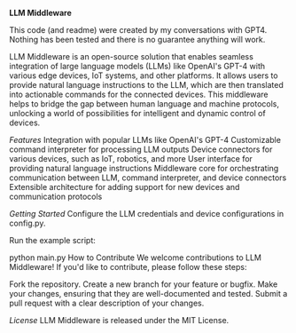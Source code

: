 **LLM Middleware**

This code (and readme) were created by my conversations with GPT4. Nothing has been tested and there is no guarantee anything will work.

LLM Middleware is an open-source solution that enables seamless integration of large language models (LLMs) like OpenAI's GPT-4 with various edge devices, IoT systems, and other platforms. It allows users to provide natural language instructions to the LLM, which are then translated into actionable commands for the connected devices. This middleware helps to bridge the gap between human language and machine protocols, unlocking a world of possibilities for intelligent and dynamic control of devices.

*Features*
Integration with popular LLMs like OpenAI's GPT-4
Customizable command interpreter for processing LLM outputs
Device connectors for various devices, such as IoT, robotics, and more
User interface for providing natural language instructions
Middleware core for orchestrating communication between LLM, command interpreter, and device connectors
Extensible architecture for adding support for new devices and communication protocols

*Getting Started*
Configure the LLM credentials and device configurations in config.py.

Run the example script:

python main.py
How to Contribute
We welcome contributions to LLM Middleware! If you'd like to contribute, please follow these steps:

Fork the repository.
Create a new branch for your feature or bugfix.
Make your changes, ensuring that they are well-documented and tested.
Submit a pull request with a clear description of your changes.

*License*
LLM Middleware is released under the MIT License.